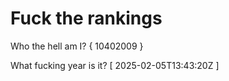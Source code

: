 # Fuck the rankings

Who the hell am I?
{ 10402009 }

What fucking year is it?
[ 2025-02-05T13:43:20Z ]
